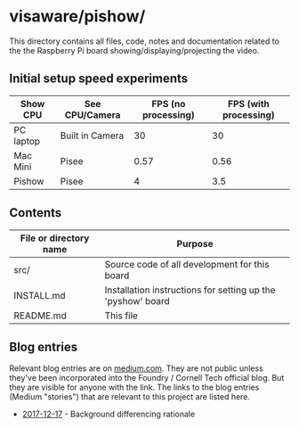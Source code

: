 # visaware/pishow/

This directory contains all files, code, notes and documentation related to the 
the Raspberry Pi board showing/displaying/projecting the video.

## Initial setup speed experiments


Show CPU | See CPU/Camera | FPS (no processing) | FPS (with processing)
-------- | -------------- | ------------------- | ---------------------
PC laptop | Built in Camera | 30 | 30
Mac Mini | Pisee | 0.57 | 0.56
Pishow | Pisee | 4 | 3.5


## Contents
File or directory name | Purpose
---------------------- | -------
src/                   | Source code of all development for this board
INSTALL.md             | Installation instructions for setting up the 'pyshow' board
README.md              | This file

## Blog entries

Relevant blog entries are on [medium.com](medium.com). They are not
public unless they've been incorporated into the Foundry / Cornell
Tech official blog. But they are visible for anyone with the link. The
links to the blog entries (Medium "stories") that are relevant to this
project are listed here.

* [2017-12-17](https://medium.com/p/b800308564a1/) - Background differencing rationale
